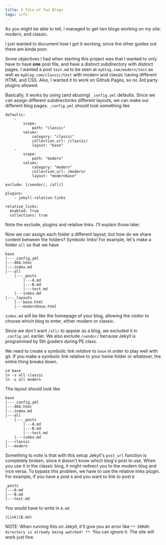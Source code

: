 ```yaml
---
title: A Tale of Two Blogs
tags: info
---
```


As you might be able to tell, I managed to get two blogs working on my site: modern, and classic.

I just wanted to document how I got it working, since the other guides out there are kinda poor.

Some objectives I had when starting this project was that I wanted to only have to have **one** post file, and have a distinct subdirectory with distinct pages. I wanted a post `test.md` to be seen at `myblog.com/modern/test` as well as `myblog.com/classic/test` with modern and classic having different HTML and CSS. Also, I wanted it to work on Github Pages, so no 3rd party plugins allowed.

Basically, it works by using (and abusing) `_config.yml` defaults. Since we can assign different subdirectories different layouts, we can make our different blog pages. `_config.yml` should look something like

```
defaults:
    -
        scope:
            path: "classic"
        values:
            category: "classic"
            collection_url: /classic/
            layout: "base"
    -
        scope:
            path: "modern"
        values:
            category: "modern"
            collection_url: /modern/
            layout: "modernbase"

exclude: [/vendor/, /all/]

plugins:
    - jekyll-relative-links

relative_links:
  enabled: true
  collections: true
```

Note the exclude, plugins and relative links. I'll explain those later.

Now we can assign each folder a different layout, but how do we share content between the folders? Symbolic links! For example, let's make a folder `all` so that we have

```
base
|---_config.yml
|---404.html
|---index.md
|---all
    |---_posts
        |---A.md
        |---B.md
        |---test.md
    |---index.md
|---_layouts
    |---base.html
    |---modernbase.html
```

`index.md` will be like the homepage of your blog, allowing the visitor to choose which blog to enter, either modern or classic.

Since we don't want `/all/` to appear as a blog, we excluded it in `_config.yml` earlier. We also exclude `/vendor/` because Jekyll is programmed by 5th graders during PE class.

We need to create a symbolic link *relative* to `base` in order to play well with git. If you make a symbolic link relative to your home folder or whatever, the entire thing breaks down.

```
cd base
ln -s all classic
ln -s all modern
```

The layout should look like

```
base
|---_config.yml
|---404.html
|---index.md
|---all
    |---_posts
        |---A.md
        |---B.md
        |---test.md
    |---index.md
|---classic
|---modern
```

Something to note is that with this setup Jekyll's `post_url` function is completely broken, since it doesn't know which blog's post to use. When you use it in the classic blog, it might redirect you to the modern blog and vice versa. To bypass this problem, we have to use the relative links plugin. For example, if you have a post `A` and you want to link to post `B`

```
_posts
|---A.md
|---B.md
|---test.md
```

You would have to write in `A.md`

```
[Link](B.md)
```

NOTE: When running this on Jekyll, it'll give you an error like `** ERROR: directory is already being watched! **`. You can ignore it. The site will work just fine.